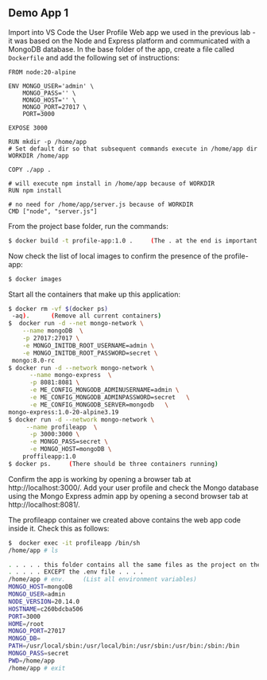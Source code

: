 ## Demo App 1 

Import into VS Code the User Profile Web app we used in the previous lab - it was based on the Node and Express platform and communicated with a MongoDB database. In the base folder of the app, create a file called `Dockerfile` and add the following set of instructions:
~~~
FROM node:20-alpine

ENV MONGO_USER='admin' \
    MONGO_PASS='' \
    MONGO_HOST='' \
    MONGO_PORT=27017 \
    PORT=3000

EXPOSE 3000

RUN mkdir -p /home/app
# Set default dir so that subsequent commands execute in /home/app dir
WORKDIR /home/app

COPY ./app .

# will execute npm install in /home/app because of WORKDIR
RUN npm install

# no need for /home/app/server.js because of WORKDIR
CMD ["node", "server.js"]
~~~
From the project base folder, run the commands:
~~~bash
$ docker build -t profile-app:1.0 .     (The . at the end is important.)
~~~
Now check the list of local images to confirm the presence of the profile-app:
~~~bash
$ docker images
~~~
Start all the containers that make up this application:
~~~bash
$ docker rm -vf $(docker ps)
 -aq).      (Remove all current containers)  
$  docker run -d --net mongo-network \
    --name mongoDB  \
    -p 27017:27017 \
    -e MONGO_INITDB_ROOT_USERNAME=admin \
    -e MONGO_INITDB_ROOT_PASSWORD=secret \
 mongo:8.0-rc     
$ docker run -d --network mongo-network \
      --name mongo-express  \
      -p 8081:8081 \
      -e ME_CONFIG_MONGODB_ADMINUSERNAME=admin \
      -e ME_CONFIG_MONGODB_ADMINPASSWORD=secret   \
      -e ME_CONFIG_MONGODB_SERVER=mongodb   \
mongo-express:1.0-20-alpine3.19
$ docker run -d --network mongo-network \
     --name profileapp  \
      -p 3000:3000 \
      -e MONGO_PASS=secret \
      -e MONGO_HOST=mongoDB \
    proffileapp:1.0
$ docker ps.     (There should be three containers running)
~~~
Confirm the app is working by opening a browser tab at http://localhost:3000/. Add your user profile and check the Mongo database using the Mongo Express admin app by opening a second browser tab at http://localhost:8081/.

The profileapp container we created above contains the web app code inside it. Check this as follows:
~~~bash
$  docker exec -it profileapp /bin/sh
/home/app # ls 

. . . . . this folder contains all the same files as the project on the host computer . . . .
. . . . . EXCEPT the .env file . . . . 
/home/app # env.     (List all environment variables)
MONGO_HOST=mongoDB
MONGO_USER=admin
NODE_VERSION=20.14.0
HOSTNAME=c260bdcba506
PORT=3000
HOME=/root
MONGO_PORT=27017
MONGO_DB=
PATH=/usr/local/sbin:/usr/local/bin:/usr/sbin:/usr/bin:/sbin:/bin
MONGO_PASS=secret
PWD=/home/app
/home/app # exit
~~~